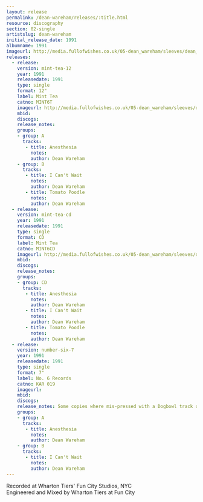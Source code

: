 ```yaml
---
layout: release
permalink: /dean-wareham/releases/:title.html
resource: discography
section: 02-single
artistslug: dean-wareham
initial_release_date: 1991
albumname: 1991
imageurl: http://media.fullofwishes.co.uk/05-dean_wareham/sleeves/dean_anesthesia_minttea.jpg
releases:
  - release: 
    version: mint-tea-12
    year: 1991
    releasedate: 1991
    type: single
    format: 12"
    label: Mint Tea
    catno: MINT6T
    imageurl: http://media.fullofwishes.co.uk/05-dean_wareham/sleeves/dean_anesthesia_minttea.jpg
    mbid: 
    discogs: 
    release_notes: 
    groups:
    - group: A
      tracks:
       - title: Anesthesia
         notes: 
         author: Dean Wareham
    - group: B
      tracks:
       - title: I Can't Wait
         notes: 
         author: Dean Wareham
       - title: Tomato Poodle
         notes: 
         author: Dean Wareham
  - release: 
    version: mint-tea-cd
    year: 1991
    releasedate: 1991
    type: single
    format: CD
    label: Mint Tea
    catno: MINT6CD
    imageurl: http://media.fullofwishes.co.uk/05-dean_wareham/sleeves/dean_anesthesia_minttea.jpg
    mbid: 
    discogs: 
    release_notes: 
    groups:
    - group: CD
      tracks:
       - title: Anesthesia
         notes: 
         author: Dean Wareham
       - title: I Can't Wait
         notes: 
         author: Dean Wareham
       - title: Tomato Poodle
         notes: 
         author: Dean Wareham
  - release: 
    version: number-six-7
    year: 1991
    releasedate: 1991
    type: single
    format: 7"
    label: No. 6 Records
    catno: KAR 019
    imageurl: 
    mbid: 
    discogs: 
    release_notes: Some copies where mis-pressed with a Dogbowl track on the b-side instead of I Can't Wait
    groups:
    - group: A
      tracks:
       - title: Anesthesia
         notes: 
         author: Dean Wareham
    - group: B
      tracks:
       - title: I Can't Wait
         notes: 
         author: Dean Wareham
---
```

Recorded at Wharton Tiers' Fun City Studios, NYC  
Engineered and Mixed by Wharton Tiers at Fun City  
